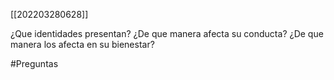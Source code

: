 [[202203280628]]

¿Que identidades presentan?
¿De que manera afecta su conducta?
¿De que manera los afecta en su bienestar?

#Preguntas 